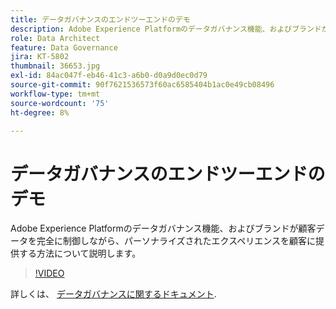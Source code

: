 ```yaml
---
title: データガバナンスのエンドツーエンドのデモ
description: Adobe Experience Platformのデータガバナンス機能、およびブランドが顧客データを完全に制御しながら、パーソナライズされたエクスペリエンスを顧客に提供する方法について説明します。
role: Data Architect
feature: Data Governance
jira: KT-5802
thumbnail: 36653.jpg
exl-id: 84ac047f-eb46-41c3-a6b0-d0a9d0ec0d79
source-git-commit: 90f7621536573f60ac6585404b1ac0e49cb08496
workflow-type: tm+mt
source-wordcount: '75'
ht-degree: 8%

---
```


# データガバナンスのエンドツーエンドのデモ

Adobe Experience Platformのデータガバナンス機能、およびブランドが顧客データを完全に制御しながら、パーソナライズされたエクスペリエンスを顧客に提供する方法について説明します。

>[!VIDEO](https://video.tv.adobe.com/v/36653?quality=12&learn=on)

詳しくは、 [データガバナンスに関するドキュメント](https://experienceleague.adobe.com/docs/experience-platform/data-governance/home.html?lang=ja).
